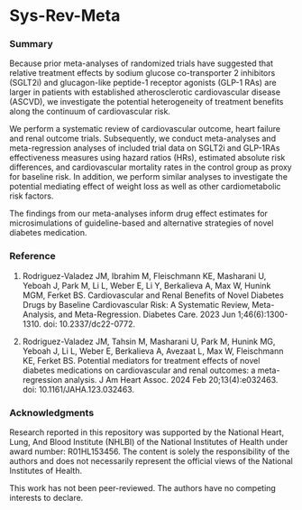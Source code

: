# Sys-Rev-Meta


### Summary 

Because prior meta-analyses of randomized trials have suggested that relative treatment effects by sodium glucose co-transporter 2 inhibitors (SGLT2i) and glucagon-like peptide-1 receptor agonists (GLP-1 RAs) are larger in patients with established atherosclerotic cardiovascular disease (ASCVD), we investigate the potential heterogeneity of treatment benefits along the continuum of cardiovascular risk. 

We perform a systematic review of cardiovascular outcome, heart failure and renal outcome trials. Subsequently, we conduct meta-analyses and meta-regression analyses of included trial data on SGLT2i and GLP-1RAs effectiveness measures using hazard ratios (HRs), estimated absolute risk differences, and cardiovascular mortality rates in the control group as proxy for baseline risk. In addition, we perform similar analyses to investigate the potential mediating effect of weight loss as well as other cardiometabolic risk factors.

The findings from our meta-analyses inform drug effect estimates for microsimulations of guideline-based and alternative strategies of novel diabetes medication.


### Reference
1.	Rodriguez-Valadez JM, Ibrahim M, Fleischmann KE, Masharani U, Yeboah J, Park M, Li L, Weber E, Li Y, Berkalieva A, Max W, Hunink MGM, Ferket BS. Cardiovascular and Renal Benefits of Novel Diabetes Drugs by Baseline Cardiovascular Risk: A Systematic Review, Meta-Analysis, and Meta-Regression. Diabetes Care. 2023 Jun 1;46(6):1300-1310. doi: 10.2337/dc22-0772.
  
2.	Rodriguez-Valadez JM, Tahsin M, Masharani U, Park M, Hunink MG, Yeboah J, Li L, Weber E, Berkalieva A, Avezaat L, Max W, Fleischmann KE, Ferket BS. Potential mediators for treatment effects of novel diabetes medications on cardiovascular and renal outcomes: a meta-regression analysis. J Am Heart Assoc. 2024 Feb 20;13(4):e032463. doi: 10.1161/JAHA.123.032463.


### Acknowledgments

Research reported in this repository was supported by the National Heart, Lung, And Blood Institute (NHLBI) of the National Institutes of Health under award number: R01HL153456. The content is solely the responsibility of the authors and does not necessarily represent the official views of the National Institutes of Health.

This work has not been peer-reviewed. The authors have no competing interests to declare.
